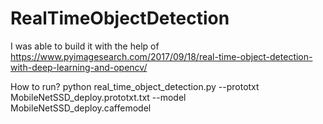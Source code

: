 # RealTimeObjectDetection
 
I was able to build it with the help of
https://www.pyimagesearch.com/2017/09/18/real-time-object-detection-with-deep-learning-and-opencv/

How to run?
python real_time_object_detection.py --prototxt MobileNetSSD_deploy.prototxt.txt --model MobileNetSSD_deploy.caffemodel

